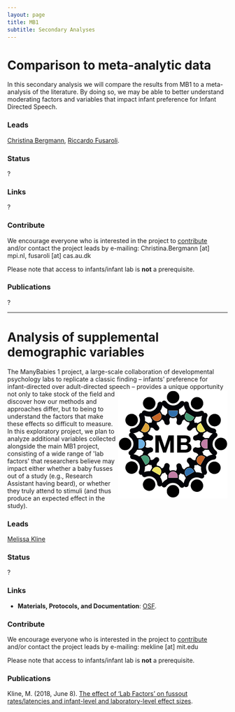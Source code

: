 ```yaml
---
layout: page
title: MB1
subtitle: Secondary Analyses
---
```


<!--
To-do:
- add information (+ pictures...), links etc.
-->

# Comparison to meta-analytic data
In this secondary analysis we will compare the results from MB1 to a meta-analysis of the literature. By doing so, we may be able to better understand moderating factors and variables that impact infant preference for Infant Directed Speech.

### Leads
[Christina Bergmann](https://www.mpi.nl/people/bergmann-christina), [Riccardo Fusaroli](https://pure.au.dk/portal/en/persons/riccardo-fusaroli(3f72f2a1-e93a-4689-872c-c11c9703c1cc).html).

### Status
?

### Links
?

### Contribute
We encourage everyone who is interested in the project to [contribute]({{site.baseurl}}/sign_up_log_in/) and/or contact the project leads by e-mailing: Christina.Bergmann [at] mpi.nl, fusaroli [at] cas.au.dk

Please note that access to infants/infant lab is **not** a prerequisite.

### Publications
?

***

# Analysis of supplemental demographic variables
The ManyBabies 1 project, a large-scale collaboration of developmental psychology labs to replicate a classic finding – infants' preference for infant-directed over adult-directed speech – <img style="float: right;" src="/assets/img/placeholder.png"> provides a unique opportunity not only to take stock of the field and discover how our methods and approaches differ, but to being to understand the factors that make these effects so difficult to measure. In this exploratory project, we plan to analyze additional variables collected alongside the main MB1 project, consisting of a wide range of 'lab factors' that researchers believe may impact either whether a baby fusses out of a study (e.g., Research Assistant having beard), or whether they truly attend to stimuli (and thus produce an expected effect in the study).

### Leads
[Melissa Kline](https://osf.io/d5mks/)

### Status
?

### Links
* **Materials, Protocols, and Documentation**: [OSF](https://osf.io/ryzmb/).

### Contribute
We encourage everyone who is interested in the project to [contribute]({{site.baseurl}}/sign_up_log_in/) and/or contact the project leads by e-mailing: mekline [at] mit.edu

Please note that access to infants/infant lab is **not** a prerequisite.

### Publications
Kline, M. (2018, June 8). [The effect of ‘Lab Factors’ on fussout rates/latencies and infant-level and laboratory-level effect sizes](https://osf.io/puxbg/).
